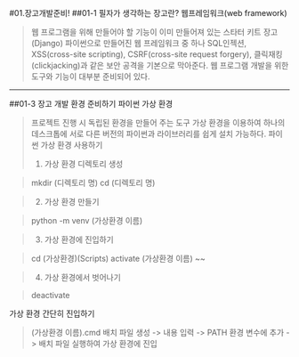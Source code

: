 #01.장고개발준비!
##01-1 필자가 생각하는 장고란?
웹프레임워크(web framework)
> 웹 프로그램을 위해 만들어야 할 기능이 이미 만들어져 있는 스타터 키트
장고(Django)
> 파이썬으로 만들어진 웹 프레임워크 중 하나
> SQL인젝션, XSS(cross-site scripting), CSRF(cross-site request forgery), 클릭재킹(clickjacking)과 같은 보안 공격을 기본으로 막아준다.
> 웹 프로그램 개발을 위한 도구와 기능이 대부분 준비되어 있다. 
------------
##01-3 장고 개발 환경 준비하기
파이썬 가상 환경
> 프로젝트 진행 시 독립된 환경을 만들어 주는 도구
> 가상 환경을 이용하여 하나의 데스크톱에 서로 다른 버전의 파이썬과 라이브러리를 쉽게 설치 가능하다.
파이썬 가상 환경 사용하기
> 1. 가상 환경 디렉토리 생성

>   mkdir (디렉토리 명)
>   cd (디렉토리 명)

> 2. 가상 환경 만들기

>   python -m venv (가상환경 이름)

> 3. 가상 환경에 진입하기

>   cd (가상환경)\(Scripts)
>   activate
>   (가상환경 이름) ~~

> 4. 가상 환경에서 벗어나기

>   deactivate


가상 환경 간단히 진입하기
> (가상환경 이름).cmd 배치 파일 생성 -> 내용 입력 -> PATH 환경 변수에 추가 -> 배치 파일 실행하여 가상 환경에 진입





